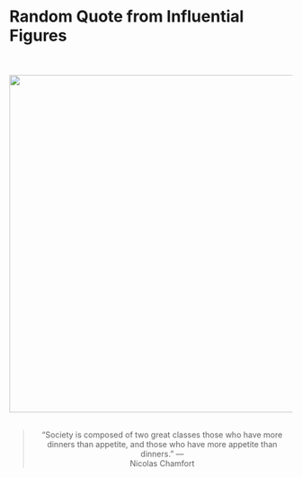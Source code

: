 # Random Quote from Influential Figures

<div align="center">
  <br>
  <br>
  <a href="https://en.wikipedia.org/wiki/Nicolas_Chamfort" title="Nicolas Chamfort - Wikipedia"><img src="https://upload.wikimedia.org/wikipedia/commons/thumb/c/cc/Nicolas_Chamfort.jpg/1200px-Nicolas_Chamfort.jpg" width="600px"></a>
  <br>
  <br>
  <blockquote>&ldquo;Society is composed of two great classes those who have more dinners than appetite, and those who have more appetite than dinners.&rdquo; &mdash; <footer>Nicolas Chamfort</footer></blockquote>
</div>
  